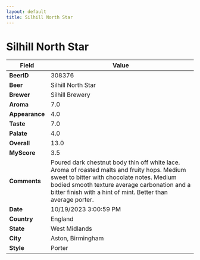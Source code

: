 ```yaml
---
layout: default
title: Silhill North Star
---
```


# Silhill North Star

| Field         | Value     |
|---------------|-----------|
| **BeerID** | 308376 |
| **Beer** | Silhill North Star |
| **Brewer** | Silhill Brewery |
| **Aroma** | 7.0 |
| **Appearance** | 4.0 |
| **Taste** | 7.0 |
| **Palate** | 4.0 |
| **Overall** | 13.0 |
| **MyScore** | 3.5 |
| **Comments** | Poured dark chestnut body thin off white lace. Aroma of roasted malts and fruity hops. Medium sweet to bitter with chocolate notes. Medium bodied smooth texture average carbonation and a bitter finish with a hint of mint. Better than average porter. |
| **Date** | 10/19/2023 3:00:59 PM |
| **Country** | England |
| **State** | West Midlands |
| **City** | Aston, Birmingham |
| **Style** | Porter |
